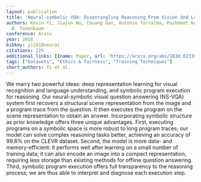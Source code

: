 ```yaml
---
layout: publication
title: 'Neural-symbolic VQA: Disentangling Reasoning From Vision And Language Understanding'
authors: Kexin Yi, Jiajun Wu, Chuang Gan, Antonio Torralba, Pushmeet Kohli, Joshua
  B. Tenenbaum
conference: Arxiv
year: 2018
bibkey: yi2018neural
citations: 225
additional_links: [{name: Paper, url: 'https://arxiv.org/abs/1810.02338'}]
tags: ["Datasets", "Ethics & Fairness", "Training Techniques"]
short_authors: Yi et al.
---
```

We marry two powerful ideas: deep representation learning for visual
recognition and language understanding, and symbolic program execution for
reasoning. Our neural-symbolic visual question answering (NS-VQA) system first
recovers a structural scene representation from the image and a program trace
from the question. It then executes the program on the scene representation to
obtain an answer. Incorporating symbolic structure as prior knowledge offers
three unique advantages. First, executing programs on a symbolic space is more
robust to long program traces; our model can solve complex reasoning tasks
better, achieving an accuracy of 99.8% on the CLEVR dataset. Second, the model
is more data- and memory-efficient: it performs well after learning on a small
number of training data; it can also encode an image into a compact
representation, requiring less storage than existing methods for offline
question answering. Third, symbolic program execution offers full transparency
to the reasoning process; we are thus able to interpret and diagnose each
execution step.
